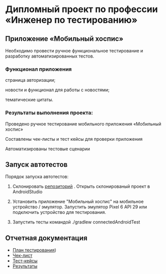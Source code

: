 # Дипломный проект по профессии «Инженер по тестированию»

## Приложение «Мобильный хоспис»
Необходимо провести ручное функциональное тестирование и разработку автоматизированных тестов.

### Функционал приложения

страница авторизации;

новости и функционал для работы с новостями;

тематические цитаты.


### Результаты выполнения проекта:

Проведено ручное тестирование мобильного приложения «Мобильный хоспис»

Составлены чек-листы и тест кейсы для проверки приложения

Автоматизированы тестовые сценарии

## Запуск автотестов
Порядок запуска автотестов:

1. Склонировать [репозиторий](https://github.com/LSOrlova/diplom_vers_3) . Открыть склонированый проект в AndroidStudio

2. Установить приложение "Мобильный хоспис" на мобильное устройство / эмулятор. Запустить эмулятор Pixel 6 API 29 или подключить устройство для тестирования.

3. Запустить тесты командой ./gradlew connectedAndroidTest


## Отчетная документация
* [План тестирования](https://github.com/LSOrlova/diplom_vers_3/blob/master/Plan.md))
* [Чек-лист](https://github.com/LSOrlova/diplom_vers_3/blob/master/check_list_hospis.xlsx)
* [Тест-кейсы](https://github.com/LSOrlova/diplom_vers_3/blob/master/test_cases_in_hospis.xlsx)
* [Результаты](https://github.com/LSOrlova/diplom_vers_3/blob/master/Result.md)

